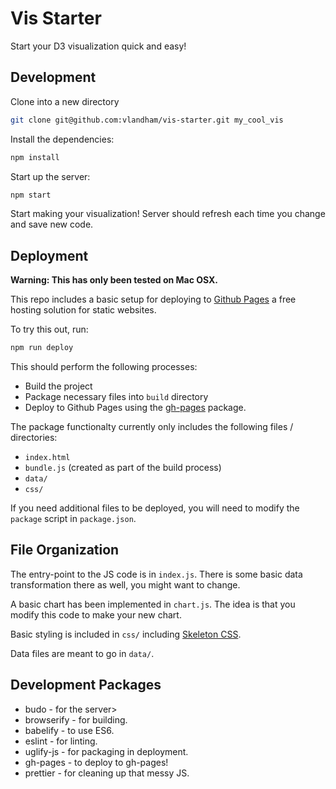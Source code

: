 # Vis Starter

Start your D3 visualization quick and easy!

## Development

Clone into a new directory

```bash
git clone git@github.com:vlandham/vis-starter.git my_cool_vis
```

Install the dependencies:

```bash
npm install
```

Start up the server:

```bash
npm start
```

Start making your visualization! Server should refresh each time you change and save new code.

## Deployment

**Warning: This has only been tested on Mac OSX.**

This repo includes a basic setup for deploying to [Github Pages](https://pages.github.com/) a free hosting solution for static websites.

To try this out, run:

```bash
npm run deploy
```

This should perform the following processes:

- Build the project
- Package necessary files into `build` directory
- Deploy to Github Pages using the [gh-pages](https://www.npmjs.com/package/gh-pages) package.

The package functionalty currently only includes the following files / directories:

- `index.html`
- `bundle.js` (created as part of the build process)
- `data/`
- `css/`

If you need additional files to be deployed, you will need to modify the `package` script in `package.json`.

## File Organization

The entry-point to the JS code is in `index.js`.
There is some basic data transformation there as well, you might want to change.

A basic chart has been implemented in `chart.js`.
The idea is that you modify this code to make your new chart.

Basic styling is included in `css/` including [Skeleton CSS](http://getskeleton.com/).

Data files are meant to go in `data/`.

## Development Packages

- budo - for the server>
- browserify - for building.
- babelify - to use ES6.
- eslint - for linting.
- uglify-js - for packaging in deployment.
- gh-pages - to deploy to gh-pages!
- prettier - for cleaning up that messy JS.
